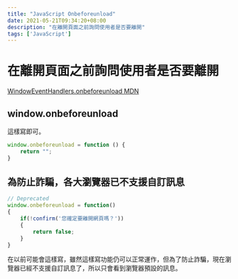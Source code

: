```yaml
---
title: "JavaScript Onbeforeunload"
date: 2021-05-21T09:34:20+08:00
description: "在離開頁面之前詢問使用者是否要離開"
tags: ['JavaScript']
---
```

# 在離開頁面之前詢問使用者是否要離開
[WindowEventHandlers.onbeforeunload MDN](https://developer.mozilla.org/zh-TW/docs/Web/API/Window/beforeunload_event)
## window.onbeforeunload
這樣寫即可。
```js
window.onbeforeunload = function () {
    return "";
}
```
## 為防止詐騙，各大瀏覽器已不支援自訂訊息
```js
// Deprecated
window.onbeforeunload = function()
{
    if(!confirm('您確定要離開網頁嗎？'))
    {
        return false;
    }
}
```
在以前可能會這樣寫，雖然這樣寫功能仍可以正常運作，但為了防止詐騙，現在瀏覽器已經不支援自訂訊息了，所以只會看到瀏覽器預設的訊息。
